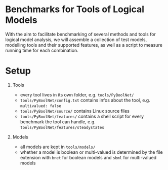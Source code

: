 # Benchmarks for Tools of Logical Models

With the aim to facilitate benchmarking of several methods and tools for logical model analysis,
we will assemble a collection of test models, modelling tools and their supported features, as 
well as a script to measure running time for each combination.


# Setup
1. Tools
   - every tool lives in its own folder, e.g. `tools/PyBoolNet/`
   - `tools/PyBoolNet/config.txt` contains infos about the tool, e.g. `multivalued: false`
   - `tools/PyBoolNet/source/` contains Linux source files
   - `tools/PyBoolNet/features/` contains a shell script for every benchmark the tool can handle, e.g. `tools/PyBoolNet/features/steadystates`
   
2. Models
   - all models are kept in `tools/models/`
   - whether a model is boolean or multi-valued is determined by the file extension with `bnet` for boolean models and `sbml` for multi-valued models


   
